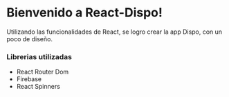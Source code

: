 # **Bienvenido a React-Dispo!**

Utilizando las funcionalidades de React, se logro crear la app Dispo, con un poco de diseño.

### Librerias utilizadas

- React Router Dom
- Firebase
- React Spinners
